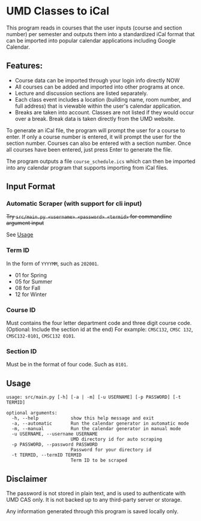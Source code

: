 # UMD Classes to iCal

This program reads in courses that the user inputs (course and section number) per semester and outputs them into a standardized iCal format that can be imported into popular calendar applications including Google Calendar.

## Features:

* Course data can be imported through your login info directly NOW
* All courses can be added and imported into other programs at once.
* Lecture and discussion sections are listed separately.
* Each class event includes a location (building name, room number, and full address) that is viewable within the user's calendar application.
* Breaks are taken into account. Classes are not listed if they would occur over a break. Break data is taken directly from the UMD website.

To generate an iCal file, the program will prompt the user for a course to enter. If only a course number is entered, it will prompt the user for the section number. Courses can also be entered with a section number. Once all courses have been entered, just press Enter to generate the file.

The program outputs a file `course_schedule.ics` which can then be imported into any calendar program that supports importing from iCal files.

## Input Format

### Automatic Scraper (with support for cli input)

~~Try `src/main.py <username> <password> <termid>` for commandline argument input~~

See [Usage](##Usage)

### Term ID
In the form of `YYYYMM`, such as `202001`.
- 01 for Spring
- 05 for Summer
- 08 for Fall
- 12 for Winter

### Course ID
Must contains the four letter department code and three digit course code. (Optional: Include the section id at the end) For example: `CMSC132`, `CMSC 132`, `CMSC132-0101`, `CMSC132 0101`.

### Section ID
Must be in the format of four code. Such as `0101`.

## Usage
```[Bash]
usage: src/main.py [-h] [-a | -m] [-u USERNAME] [-p PASSWORD] [-t TERMID]

optional arguments:
  -h, --help            show this help message and exit
  -a, --automatic       Run the calendar generator in automatic mode
  -m, --manual          Run the calendar generator in manual mode
  -u USERNAME, --username USERNAME
                        UMD directory id for auto scraping
  -p PASSWORD, --password PASSWORD
                        Password for your directory id
  -t TERMID, --termID TERMID
                        Term ID to be scraped
```

## Disclaimer

The password is not stored in plain text, and is used to authenticate with UMD CAS only. It is not backed up to any third-party server or storage.

Any information generated through this program is saved locally only.
